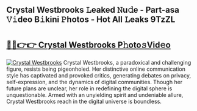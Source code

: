 ## Crystal Westbrooks 𝙻eaked 𝙽u𝚍e - Part-asa 𝚅𝚒deo B𝚒kini 𝙿hotos - Hot All 𝙻eaks 9TzZL

# <h2><a href="http://ld67l92.urlbe.top/?page=Crystal+Westbrooks">🔗🔗👉👉 Crystal Westbrooks P𝚑oto𝚜Vid𝚎o</a></h2>

[![Crystal Westbrooks](https://i.imgur.com/eBuTRDB.gif)](http://ld67l92.urlbe.top/?page=Crystal+Westbrooks)
Crystal Westbrooks, a paradoxical and challenging figure, resists being pigeonholed. Her distinctive online communication style has captivated and provoked critics, generating debates on privacy, self-expression, and the dynamics of digital communities. Though her future plans are unclear, her role in redefining the digital sphere is unquestionable. Armed with an unyielding spirit and undeniable allure, Crystal Westbrooks reach in the digital universe is boundless.
